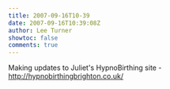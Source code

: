 ```yaml
---
title: 2007-09-16T10-39
date: 2007-09-16T10:39:08Z
author: Lee Turner
showtoc: false
comments: true
---
```


Making updates to Juliet's HypnoBirthing site - http://hypnobirthingbrighton.co.uk/

